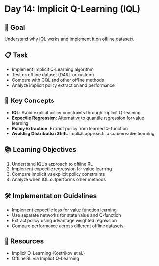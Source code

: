 # Day 14: Implicit Q-Learning (IQL)

## 🎯 Goal
Understand why IQL works and implement it on offline datasets.

## 📋 Task
- Implement Implicit Q-Learning algorithm
- Test on offline dataset (D4RL or custom)
- Compare with CQL and other offline methods
- Analyze implicit policy extraction and performance

## 🔑 Key Concepts
- **IQL**: Avoid explicit policy constraints through implicit Q-learning
- **Expectile Regression**: Alternative to quantile regression for value learning
- **Policy Extraction**: Extract policy from learned Q-function
- **Avoiding Distribution Shift**: Implicit approach to conservative learning

## 📚 Learning Objectives
1. Understand IQL's approach to offline RL
2. Implement expectile regression for value learning
3. Compare implicit vs explicit policy constraints
4. Analyze when IQL outperforms other methods

## 🛠️ Implementation Guidelines
- Implement expectile loss for value function learning
- Use separate networks for state value and Q-function
- Extract policy using advantage weighted regression
- Compare performance across different offline datasets

## 📖 Resources
- Implicit Q-Learning (Kostrikov et al.)
- Offline RL via Implicit Q-Learning 